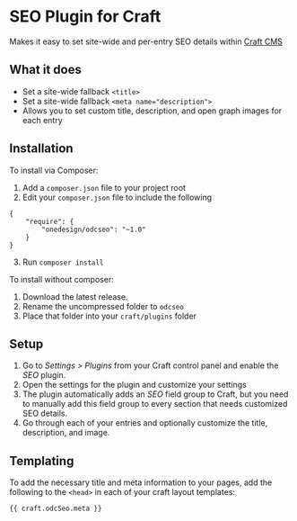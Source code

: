 # SEO Plugin for Craft

Makes it easy to set site-wide and per-entry SEO details within [Craft CMS](http://buildwithcraft.com)

## What it does

- Set a site-wide fallback `<title>`
- Set a site-wide fallback `<meta name="description">`
- Allows you to set custom title, description, and open graph images for each entry

## Installation

To install via Composer: 

1. Add a `composer.json` file to your project root
2. Edit your `composer.json` file to include the following
```
{
    "require": {
        "onedesign/odcseo": "~1.0"
    }
}
```
3. Run `composer install`

To install without composer:

1. Download the latest release.
2. Rename the uncompressed folder to `odcseo`
3. Place that folder into your `craft/plugins` folder


## Setup
1. Go to _Settings > Plugins_ from your Craft control panel and enable the _SEO_ plugin.
2. Open the settings for the plugin and customize your settings
3. The plugin automatically adds an _SEO_ field group to Craft, but you need to manually add this field group to every section that needs customized SEO details.
4. Go through each of your entries and optionally customize the title, description, and image.

## Templating

To add the necessary title and meta information to your pages, add the following to the `<head>` in each of your craft layout templates:

```
{{ craft.odcSeo.meta }}
```
